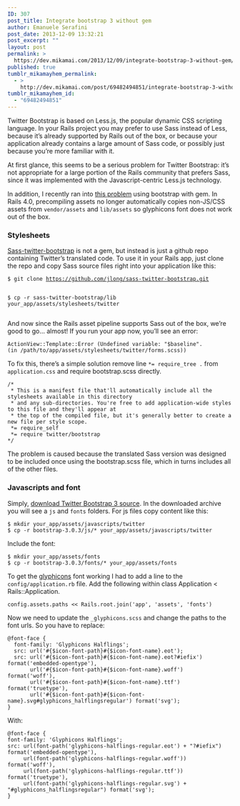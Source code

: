 ```yaml
---
ID: 307
post_title: Integrate bootstrap 3 without gem
author: Emanuele Serafini
post_date: 2013-12-09 13:32:21
post_excerpt: ""
layout: post
permalink: >
  https://dev.mikamai.com/2013/12/09/integrate-bootstrap-3-without-gem/
published: true
tumblr_mikamayhem_permalink:
  - >
    http://dev.mikamai.com/post/69482494851/integrate-bootstrap-3-without-gem
tumblr_mikamayhem_id:
  - "69482494851"
---
```

<p>Twitter Bootstrap is based on Less.js, the popular dynamic CSS scripting language. In your Rails project you may prefer to use Sass instead of Less, because it’s already supported by Rails out of the box, or because your application already contains a large amount of Sass code, or possibly just because you’re more familiar with it.</p>
<p>At first glance, this seems to be a serious problem for Twitter Bootstrap: it’s not appropriate for a large portion of the Rails community that prefers Sass, since it was implemented with the Javascript-centric Less.js technology.</p>
<p>In addition, I recently ran into <a href="https://github.com/yabawock/bootstrap-sass-rails/issues/62">this problem</a> using bootstrap with gem. In Rails 4.0, precompiling assets no longer automatically copies non-JS/CSS assets from <code>vendor/assets</code> and <code>lib/assets</code> so glyphicons font does not work out of the box.</p>
<h3>Stylesheets</h3>
<p><a href="https://github.com/jlong/sass-bootstrap">Sass-twitter-bootstrap</a> is not a gem, but instead is just a github repo containing Twitter’s translated code. To use it in your Rails app, just clone the repo and copy Sass source files right into your application like this:</p>
<pre><code>$ git clone <a href="https://github.com/jlong/sass-twitter-bootstrap.git">https://github.com/jlong/sass-twitter-bootstrap.git</a>

$ cp -r sass-twitter-bootstrap/lib your_app/assets/stylesheets/twitter
</code></pre>
<p>And now since the Rails asset pipeline supports Sass out of the box, we’re good to go… almost! If you run your app now, you’ll see an error:</p>
<pre><code>ActionView::Template::Error (Undefined variable: "$baseline".
(in /path/to/app/assets/stylesheets/twitter/forms.scss))
</code></pre>
<p>To fix this, there’s a simple solution remove line <code>*= require_tree .</code> from <code>application.css</code> and require bootstrap.scss directly.</p>
<pre><code>/*
 * This is a manifest file that'll automatically include all the stylesheets available in this directory
 * and any sub-directories. You're free to add application-wide styles to this file and they'll appear at
 * the top of the compiled file, but it's generally better to create a new file per style scope.
 *= require_self
 *= require twitter/bootstrap
*/
</code></pre>
<p>The problem is caused because the translated Sass version was designed to be included once using the bootstrap.scss file, which in turns includes all of the other files.</p>
<h3>Javascripts and font</h3>
<p>Simply, <a href="http://getbootstrap.com/">download Twitter Bootstrap 3 source</a>. In the downloaded archive you will see a <code>js</code> and <code>fonts</code> folders. For js files copy content like this:</p>
<pre><code>$ mkdir your_app/assets/javascripts/twitter
$ cp -r bootstrap-3.0.3/js/* your_app/assets/javascripts/twitter
</code></pre>
<p>Include the font:</p>
<pre><code>$ mkdir your_app/assets/fonts
$ cp -r bootstrap-3.0.3/fonts/* your_app/assets/fonts
</code></pre>
<p>To get the <a href="http://glyphicons.com/">glyphicons</a> font working I had to add a line to the <code>config/application.rb</code> file. Add the following within class Application &lt; Rails::Application.</p>
<pre><code>config.assets.paths &lt;&lt; Rails.root.join('app', 'assets', 'fonts')
</code></pre>
<p>Now we need to update the <code>_glyphicons.scss</code> and change the paths to the font urls. So you have to replace:</p>
<pre><code>@font-face {
  font-family: 'Glyphicons Halflings';
  src: url('#{$icon-font-path}#{$icon-font-name}.eot');
  src: url('#{$icon-font-path}#{$icon-font-name}.eot?#iefix') format('embedded-opentype'),
       url('#{$icon-font-path}#{$icon-font-name}.woff') format('woff'),
       url('#{$icon-font-path}#{$icon-font-name}.ttf') format('truetype'),
       url('#{$icon-font-path}#{$icon-font-name}.svg#glyphicons_halflingsregular') format('svg');
}
</code></pre>
<p>With:</p>
<pre><code>@font-face {
font-family: 'Glyphicons Halflings';
src: url(font-path('glyphicons-halflings-regular.eot') + "?#iefix") format('embedded-opentype'),
     url(font-path('glyphicons-halflings-regular.woff')) format('woff'), 
     url(font-path('glyphicons-halflings-regular.ttf'))  format('truetype'),
     url(font-path('glyphicons-halflings-regular.svg') + "#glyphicons_halflingsregular") format('svg');
}
</code></pre>
